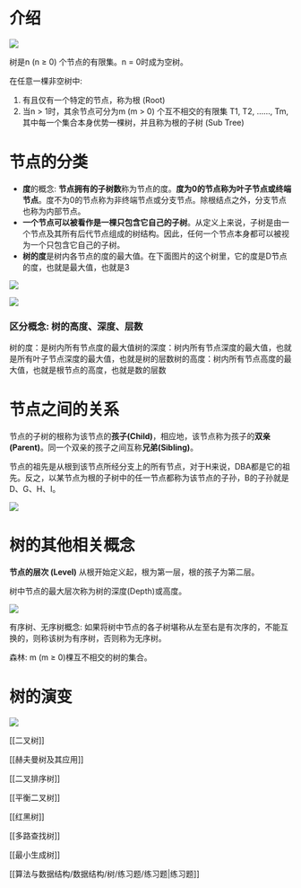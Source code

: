 # 介绍

[![](https://cdn.nlark.com/yuque/0/2024/png/38953059/1710137815484-6235dc40-b0d9-4d82-ade0-b23ea33b27c0.png)](https://cdn.nlark.com/yuque/0/2024/png/38953059/1710137815484-6235dc40-b0d9-4d82-ade0-b23ea33b27c0.png)

树是n (n ≥ 0) 个节点的有限集。n = 0时成为空树。

在任意一棵非空树中:

1. 有且仅有一个特定的节点，称为根 (Root)
2. 当n > 1时，其余节点可分为m (m > 0) 个互不相交的有限集 T1, T2, ……, Tm, 其中每一个集合本身优势一棵树，并且称为根的子树 (Sub Tree)

# 节点的分类

- **度**的概念: **节点拥有的子树数**称为节点的度。**度为0的节点称为叶子节点或终端节点**。度不为0的节点称为非终端节点或分支节点。除根结点之外，分支节点也称为内部节点。
- **一个节点可以被看作是一棵只包含它自己的子树**。从定义上来说，子树是由一个节点及其所有后代节点组成的树结构。因此，任何一个节点本身都可以被视为一个只包含它自己的子树。
- **树的度**是树内各节点的度的最大值。在下面图片的这个树里，它的度是D节点的度，也就是最大值，也就是3

[![](https://cdn.nlark.com/yuque/0/2024/png/38953059/1710137858892-2eae0cdc-5943-43e1-bd56-2dcb5c9457f9.png)](https://cdn.nlark.com/yuque/0/2024/png/38953059/1710137858892-2eae0cdc-5943-43e1-bd56-2dcb5c9457f9.png)

[![](https://cdn.nlark.com/yuque/0/2024/png/38953059/1710137872031-7a01c2a7-5644-43ce-801d-0b720efe82bc.png)](https://cdn.nlark.com/yuque/0/2024/png/38953059/1710137872031-7a01c2a7-5644-43ce-801d-0b720efe82bc.png)

### 区分概念: 树的高度、深度、层数

树的度：是树内所有节点度的最大值树的深度：树内所有节点深度的最大值，也就是所有叶子节点深度的最大值，也就是树的层数树的高度：树内所有节点高度的最大值，也就是根节点的高度，也就是数的层数

# 节点之间的关系

节点的子树的根称为该节点的**孩子(Child)**，相应地，该节点称为孩子的**双亲(Parent)**。同一个双亲的孩子之间互称**兄弟(Sibling)**。

节点的祖先是从根到该节点所经分支上的所有节点，对于H来说，DBA都是它的祖先。反之，以某节点为根的子树中的任一节点都称为该节点的子孙，B的子孙就是D、G、H、I。

[![](https://cdn.nlark.com/yuque/0/2024/png/38953059/1710137910258-75562cd9-339e-42cd-a4a8-83263540e97b.png)](https://cdn.nlark.com/yuque/0/2024/png/38953059/1710137910258-75562cd9-339e-42cd-a4a8-83263540e97b.png)

# 树的其他相关概念

**节点的层次 (Level)** 从根开始定义起，根为第一层，根的孩子为第二层。

树中节点的最大层次称为树的深度(Depth)或高度。

[![](https://cdn.nlark.com/yuque/0/2024/png/38953059/1710137932675-3d322fdd-de69-404c-ae21-e9b027ac3705.png)](https://cdn.nlark.com/yuque/0/2024/png/38953059/1710137932675-3d322fdd-de69-404c-ae21-e9b027ac3705.png)

有序树、无序树概念: 如果将树中节点的各子树堪称从左至右是有次序的，不能互换的，则称该树为有序树，否则称为无序树。

森林: m (m ≥ 0)棵互不相交的树的集合。

# 树的演变

[![](https://cdn.nlark.com/yuque/0/2024/png/38953059/1710676377125-7d524550-f4d2-41e9-a196-6281e2244667.png)](https://cdn.nlark.com/yuque/0/2024/png/38953059/1710676377125-7d524550-f4d2-41e9-a196-6281e2244667.png)

  

[[二叉树]]

[[赫夫曼树及其应用]]

[[二叉排序树]]

[[平衡二叉树]]

[[红黑树]]

[[多路查找树]]

[[最小生成树]]

[[算法与数据结构/数据结构/树/练习题/练习题|练习题]]